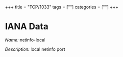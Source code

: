 +++
title = "TCP/1033"
tags = [""]
categories = [""]
+++

# IANA Data

_Name:_ netinfo-local

_Description:_ local netinfo port

